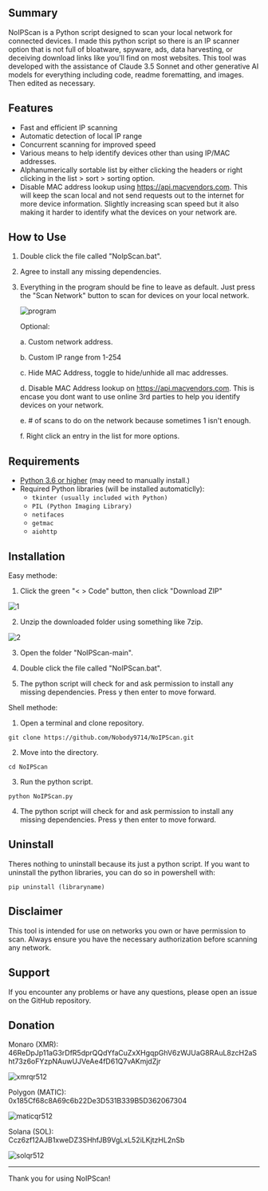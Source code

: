 ## Summary

NoIPScan is a Python script designed to scan your local network for connected devices. I made this python script so there is an IP scanner option that is not full of bloatware, spyware, ads, data harvesting, or deceiving download links like you'll find on most websites. This tool was developed with the assistance of Claude 3.5 Sonnet and other generative AI models for everything including code, readme forematting, and images. Then edited as necessary.

## Features

- Fast and efficient IP scanning
- Automatic detection of local IP range
- Concurrent scanning for improved speed
- Various means to help identify devices other than using IP/MAC addresses.
- Alphanumerically sortable list by either clicking the headers or right clicking in the list > sort > sorting option.
- Disable MAC address lookup using https://api.macvendors.com. This will keep the scan local and not send requests out to the internet for more device information. Slightly increasing scan speed but it also making it harder to identify what the devices on your network are.
  
## How to Use

1. Double click the file called "NoIpScan.bat".
   
2. Agree to install any missing dependencies.
   
3. Everything in the program should be fine to leave as default. Just press the "Scan Network" button to scan for devices on your local network.

   ![program](https://github.com/user-attachments/assets/eaadccf0-22a5-4730-959a-a7b35c690312)

   Optional:
   
   a. Custom network address.
   
   b. Custom IP range from 1-254
   
   c. Hide MAC Address, toggle to hide/unhide all mac addresses.
   
   d. Disable MAC Address lookup on https://api.macvendors.com. This is encase you dont want to use online 3rd parties to help you identify devices on your network.

   e. # of scans to do on the network because sometimes 1 isn't enough.

   f. Right click an entry in the list for more options.

## Requirements

- [Python 3.6 or higher]([/wiki/contributing-guidelines](https://www.python.org/downloads/windows/)) (may need to manually install.)
- Required Python libraries (will be installed automaticlly):
  - `tkinter (usually included with Python)`
  - `PIL (Python Imaging Library)`
  - `netifaces`
  - `getmac`
  - `aiohttp`


## Installation

Easy methode:
1. Click the green "< > Code" button, then click "Download ZIP"

![1](https://github.com/user-attachments/assets/e255ebe3-834c-4c77-b408-f7a2ff33dc54)

2. Unzip the downloaded folder using something like 7zip.

![2](https://github.com/user-attachments/assets/116c5250-6237-49dc-94a6-ad07bc88346a)

3. Open the folder "NoIPScan-main".
   
4. Double click the file called "NoIPScan.bat".
   
5. The python script will check for and ask permission to install any missing dependencies. Press y then enter to move forward.

Shell methode:
1. Open a terminal and clone repository.
```
git clone https://github.com/Nobody9714/NoIPScan.git
```
2. Move into the directory.
```
cd NoIPScan
```
3. Run the python script.
```
python NoIPScan.py
```
4. The python script will check for and ask permission to install any missing dependencies. Press y then enter to move forward.


## Uninstall

Theres nothing to uninstall because its just a python script. If you want to uninstall the python libraries, you can do so in powershell with:

```
pip uninstall (libraryname)
```

## Disclaimer

This tool is intended for use on networks you own or have permission to scan. Always ensure you have the necessary authorization before scanning any network.

## Support

If you encounter any problems or have any questions, please open an issue on the GitHub repository.

## Donation

Monaro (XMR):  
46ReDpJp11aG3rDfR5dprQQdYfaCuZxXHgqpGhV6zWJUaG8RAuL8zcH2aSht73z6oFYzpNAuwUJVeAe4fD61Q7vAKmjdZjr

![xmrqr512](https://github.com/user-attachments/assets/43cba4d9-e3cd-4e57-9dde-7e8b976f7de9)


Polygon (MATIC):  
0x185Cf68c8A69c6b22De3D531B339B5D362067304

![maticqr512](https://github.com/user-attachments/assets/b1f27ef3-ddb8-42de-b2a6-bbe9309442e0)


Solana (SOL):  
Ccz6zf12AJB1xweDZ3SHhfJB9VgLxL52iLKjtzHL2nSb

![solqr512](https://github.com/user-attachments/assets/e54fe04d-326f-4660-96fc-c6ca23f84006)

---

Thank you for using NoIPScan!
